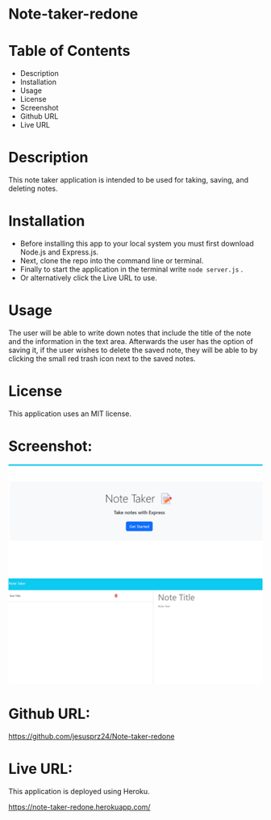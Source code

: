 # Note-taker-redone

# Table of Contents
- Description
- Installation
- Usage
- License
- Screenshot
- Github URL
- Live URL

# Description
This note taker application is intended to be used for taking, saving, and deleting notes.

# Installation
- Before installing this app to your local system you must first download Node.js and Express.js.
- Next, clone the repo into the command line or terminal.
- Finally to start the application in the terminal write `node server.js` .
- Or alternatively click the Live URL to use.

# Usage
The user will be able to write down notes that include the title of the note and the information in the text area. Afterwards the user has the option of saving it, if the user wishes to delete the saved note, they will be able to by clicking the small red trash icon next to the saved notes.

# License
This application uses an MIT license.

# Screenshot:
![alt text](./images/screenshot1.png "screenshot1")
![alt text](./images/screenshot2.png "screenshot2")

# Github URL:
https://github.com/jesusprz24/Note-taker-redone

# Live URL: 
This application is deployed using Heroku.

https://note-taker-redone.herokuapp.com/

